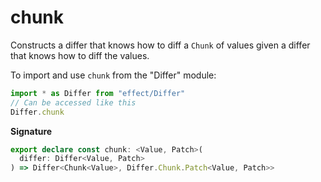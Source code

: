 # chunk

Constructs a differ that knows how to diff a `Chunk` of values given a
differ that knows how to diff the values.

To import and use `chunk` from the "Differ" module:

```ts
import * as Differ from "effect/Differ"
// Can be accessed like this
Differ.chunk
```

**Signature**

```ts
export declare const chunk: <Value, Patch>(
  differ: Differ<Value, Patch>
) => Differ<Chunk<Value>, Differ.Chunk.Patch<Value, Patch>>
```
